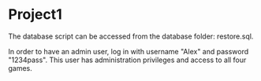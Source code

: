 # Project1

The database script can be accessed from the database folder: restore.sql.

In order to have an admin user, log in with username "Alex" and password "1234pass". This user has administration privileges and access to all four games. 
